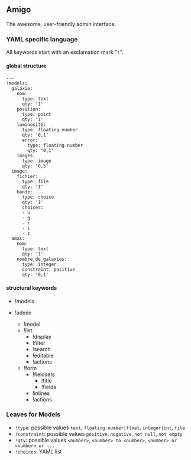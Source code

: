 ## Amigo

The awesome, user-friendly admin interface.

### YAML specific language

All keywords start with an exclamation mark "`!`".

#### global structure

```
---
!models:
  galaxie:
    nom:
      type: text
      qty: '1'
    position:
      type: point
      qty: '1'
    luminosité:
      type: floating number
      qty: '0,1'
      error:
        type: floating number
        qty: '0,1'
    images:
      type: image
      qty: '0,5'
  image:
    fichier:
      type: file
      qty: '1'
    bande:
      type: choice
      qty: '1'
      choices:
      - u
      - g
      - r
      - i
      - z
  amas:
    nom:
      type: text
      qty: '1'
    nombre_de_galaxies:
      type: integer
      constraint: positive
      qty: '0,1'
```

#### structural keywords
- !models
  
- !admin
  - !model
  - !list
    - !display
    - !filter
    - !search
    - !editable
    - !actions
  - !form
    - !fieldsets
      - !title
      - !fields
    - !inlines
    - !actions

### Leaves for Models

- `!type`: possible values `text`, `floating number|float`, `integer|int`, `file`
- `!constraint`: possible values `positive`, `negative`, `not null`, `not empty`
- `!qty`: possible values `<number>`, `<number> to <number>`, `<number> or <number> or ...`
- `!choices`: YAML list
